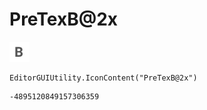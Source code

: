 # PreTexB@2x
![](/img/PreTexB@2x.png)

``` CSharp
EditorGUIUtility.IconContent("PreTexB@2x")
```
```
-4895120849157306359
```
